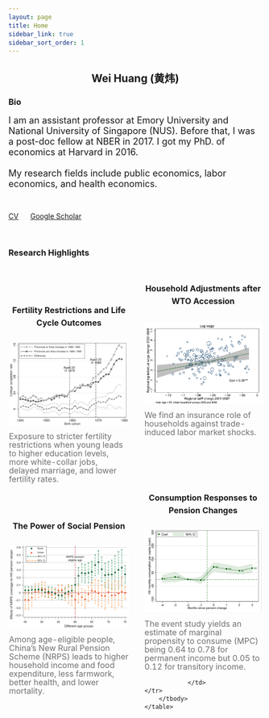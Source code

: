 ```yaml
---
layout: page
title: Home
sidebar_link: true
sidebar_sort_order: 1
---
```



## <center>  Wei Huang (黄炜) </center>

### Bio
<font size="4">I am an assistant professor at Emory University and National University of Singapore (NUS). Before that, I was a post-doc fellow at NBER in 2017. I got my PhD. of economics at Harvard in 2016.  <br>
<br>
My research fields include public economics, labor economics, and health economics.</font>

<br>

[CV](https://huangweipku.com/cv/) &nbsp;&nbsp;&nbsp;&nbsp; [Google Scholar](https://scholar.google.com/citations?hl=en&user=RSgXX2oAAAAJ) 

<br>


### Research Highlights


<div><div class="wsite-multicol"><div class="wsite-multicol-table-wrap" style="margin:0 -15px;">
	<table class="wsite-multicol-table" >
		<tbody class="wsite-multicol-tbody">
			<tr class="wsite-multicol-tr flex">
				<td class="wsite-multicol-col" style="width:50.5%; padding:0 15px;background:transparent;border: 1px solid transparent;">
					
						

<h2 class="wsite-content-title" style="text-align:center;"><font  size="3">Fertility Restrictions and Life Cycle Outcomes</font></h2> 

<div><div class="wsite-image wsite-image-border-none " style="padding-top:10px;padding-bottom:10px;margin-left:0px;margin-right:0px;text-align:center">
<a href='https://direct.mit.edu/rest/article-abstract/103/4/694/97774/Fertility-Restrictions-and-Life-Cycle-Outcomes?redirectedFrom=fulltext' target='_blank'>
<img src="/assets/1.png" alt="Picture" style="width:auto;max-width:100%;min-width:60%" />
</a>
<div style="display:block;font-size:90%"></div>
</div></div>

<div class="paragraph" style="text-align:left;"><font color="#707070"  size="3" style="line-height:0;"> Exposure to stricter fertility restrictions when young leads to higher education levels, more white-collar jobs, delayed marriage, and lower fertility rates.</font></div>

<div><div style="height: 20px; overflow: hidden; width: 100%;"></div>
<div style="height: 20px; overflow: hidden; width: 100%;"></div></div>

<h2 class="wsite-content-title" style="text-align:center;"><font  size="3">The Power of Social Pension</font></h2>

<div><div class="wsite-image wsite-image-border-none " style="padding-top:10px;padding-bottom:10px;margin-left:0px;margin-right:0px;text-align:center">
<a href='https://www.aeaweb.org/articles?id=10.1257/app.20170789' target='_blank'>
<img src="/assets/2.png" alt="Picture" style="width:310;max-width:100%;min-width:60%" />
</a>
<div style="display:block;font-size:90%"></div>
</div></div>

<div class="paragraph" style="text-align:left;"><font color="#707070"  size="3" style="line-height:0;"> Among age-eligible people, China’s New Rural Pension Scheme (NRPS) leads to higher household income and food expenditure, less farmwork, better health, and lower mortality. </font></div>


</td>				<td class="wsite-multicol-col" style="width:50%; padding:0 15px;background:transparent;border: 1px solid transparent;">
					
						

<h2 class="wsite-content-title" style="text-align:center;"><font  size="3">Household Adjustments after WTO Accession </font></h2>

<div><div class="wsite-image wsite-image-border-none " style="padding-top:13px;padding-bottom:10px;margin-left:0px;margin-right:0px;text-align:center">
<a href='https://www.sciencedirect.com/science/article/abs/pii/S0304387821000055' target='_blank'>
<img src="/assets/3.png" alt="Picture" style="width:auto;max-width:100%;min-width:60%" />
</a>
<div style="display:block;font-size:90%"></div>
</div></div>

<div class="paragraph"><font color="#707070"  size="3" style="line-height:0;"> We find an insurance role of households against trade-induced labor market shocks. </font>&nbsp;&nbsp;</div>

<div><div style="height: 20px; overflow: hidden; width: 100%;"></div>
<div style="height: 20px; overflow: hidden; width: 100%;"></div><div style="height: 20px; overflow: hidden; width: 100%;"></div></div>

<h2 class="wsite-content-title" style="text-align:center;"><font  size="3"> Consumption Responses to Pension Changes</font></h2>

<div><div class="wsite-image wsite-image-border-none " style="padding-top:6px;padding-bottom:10px;margin-left:0px;margin-right:0px;text-align:center">
<a href='' target='_blank'>
<img src="/assets/4.png" alt="Picture" style="width:auto;max-width:100%;min-width:100%" />
</a>
<div style="display:block;font-size:90%"></div>
</div></div>

<div class="paragraph"><font color="#707070"  size="3" style="line-height:0;"> The event study yields an estimate of marginal propensity to consume (MPC) being 0.64 to 0.78 for permanent income but 0.05 to 0.12 for transitory income. </font>&nbsp;&nbsp;</div>

		
				</td>			</tr>
		</tbody>
	</table>
</div></div></div>
 






